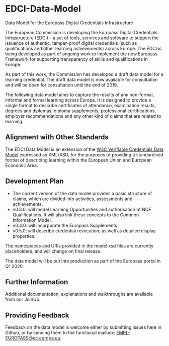 # EDCI-Data-Model
Data Model for the Europass Digital Credentials Infrastructure

<p>The European Commission is developing the Europass Digital Credentials Infrastructure (EDCI) – a set of tools, services and software to support the issuance of authentic, tamper-proof digital credentials (such as qualifications and other learning achievements) across Europe. The EDCI is being developed as part of ongoing work to implement the new Europass Framework for supporting transparency of skills and qualifications in Europe.</p>

<p>As part of this work, the Commission has developed a draft data model for a learning credential. The draft data model is now available for consultation and will be open for consultation until the end of 2019.</p>

<p>The following data model aims to capture the results of any non-formal, informal and formal learning across Europe. It is designed to provide a single format to describe certificates of attendance, examination results, degrees and diplomas, diploma supplements, professional certifications, employer recommendations and any other kind of claims that are related to learning.</p>

## Alignment with Other Standards
The EDCI Data Model is an extension of the [W3C Verifiable Credentials Data Model](https://github.com/w3c/vc-data-model) expressed as XML/XSD, for the purposes of providing a standardised format of describing learning within the European Union and European Economic Area.

## Development Plan
* The current version of the data model provides a basic structure of claims, which are divided into activities, assessments and achievements.
* v0.3.0: will model Learning Opportunities and authorisation of NQF Qualifications. It will also link these concepts to the Common Information Model.
* v0.4.0: will incorporate the Europass Supplements
* v0.5.0: will describe credential revocation, as well as detailed display properties.

The namespaces and URIs provided in the model xsd files are currently placeholders, and will change on final release.

<p>The data model will be put into production as part of the Europass portal in Q1 2020.</p>

## Further Information
Additional documentation, explanations and walkthroughs are available from our JoinUp.

## Providing Feedback
Feedback on the data model is welcome either by submitting issues here in Github, or by sending them to the functional mailbox: EMPL-EUROPASS@ec.europa.eu.
